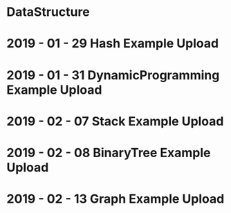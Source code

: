 # DataStructure 
# 2019 - 01 - 29 Hash Example Upload
# 2019 - 01 - 31  DynamicProgramming Example Upload
# 2019 - 02 - 07 Stack Example Upload
# 2019 - 02 - 08 BinaryTree Example Upload
# 2019 - 02 - 13 Graph Example Upload
